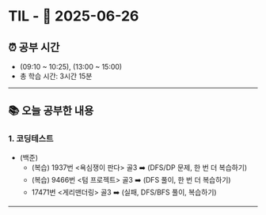 # TIL - 📅 2025-06-26

## ⏰ 공부 시간
- (09:10 ~ 10:25), (13:00 ~ 15:00)
- 총 학습 시간: 3시간 15분
---

## 📚 오늘 공부한 내용
### 1. 코딩테스트
- (백준)
  - (복습) 1937번 <욕심쟁이 판다> 골3 ➡️ (DFS/DP 문제, 한 번 더 복습하기)
  - (복습) 9466번 <텀 프로젝트> 골3 ➡️ (DFS 풀이, 한 번 더 복습하기)
  - 17471번 <게리맨더링> 골3 ➡️ (실패, DFS/BFS 풀이, 복습하기)

---